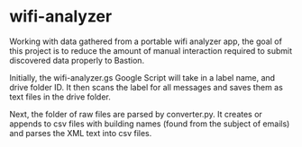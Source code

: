 # wifi-analyzer

Working with data gathered from a portable wifi analyzer app, the goal of this project is to reduce the amount of manual interaction required to submit discovered data properly to Bastion.

Initially, the wifi-analyzer.gs Google Script will take in a label name, and drive folder ID. It then scans the label for all messages and saves them as text files in the drive folder.

Next, the folder of raw files are parsed by converter.py. It creates or appends to csv files with building names (found from the subject of emails) and parses the XML text into csv files.
